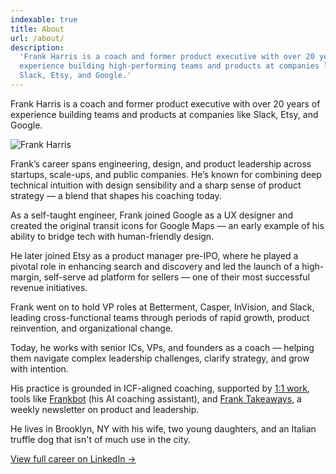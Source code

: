 ```yaml
---
indexable: true
title: About
url: /about/
description:
  'Frank Harris is a coach and former product executive with over 20 years of
  experience building high-performing teams and products at companies like
  Slack, Etsy, and Google.'
---
```


Frank Harris is a coach and former product executive with over 20 years of
experience building teams and products at companies like Slack, Etsy, and
Google.

<div class="clearfix">
  <div class="about-image-container">
    <img src="/images/speaking.jpg" alt="Frank Harris" class="about-image scale-hover">
  </div>
</div>

Frank’s career spans engineering, design, and product leadership across
startups, scale-ups, and public companies. He’s known for combining deep
technical intuition with design sensibility and a sharp sense of product
strategy — a blend that shapes his coaching today.

As a self-taught engineer, Frank joined Google as a UX designer and created the
original transit icons for Google Maps — an early example of his ability to
bridge tech with human-friendly design.

He later joined Etsy as a product manager pre-IPO, where he played a pivotal
role in enhancing search and discovery and led the launch of a high-margin,
self-serve ad platform for sellers — one of their most successful revenue
initiatives.

Frank went on to hold VP roles at Betterment, Casper, InVision, and Slack,
leading cross-functional teams through periods of rapid growth, product
reinvention, and organizational change.

Today, he works with senior ICs, VPs, and founders as a coach — helping them
navigate complex leadership challenges, clarify strategy, and grow with
intention.

His practice is grounded in ICF-aligned coaching, supported by
[1:1 work](/coaching), tools like [Frankbot](https://tryfrank.chat) (his AI
coaching assistant), and [Frank Takeaways](https://franktakeaways.com/), a
weekly newsletter on product and leadership.

He lives in Brooklyn, NY with his wife, two young daughters, and an Italian
truffle dog that isn't of much use in the city.

<a href="https://www.linkedin.com/in/hirefrank/">View full career on LinkedIn
&rarr;</a>
